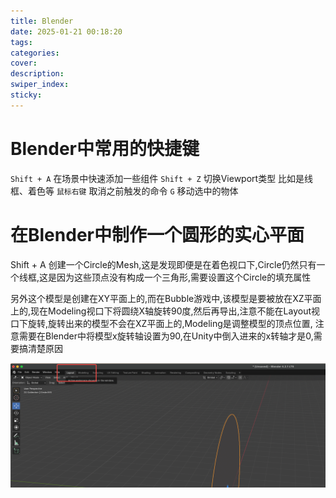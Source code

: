 ```yaml
---
title: Blender
date: 2025-01-21 00:18:20
tags:
categories:
cover:
description:
swiper_index:
sticky:
---
```




# Blender中常用的快捷键

`Shift + A` 在场景中快速添加一些组件
`Shift + Z` 切换Viewport类型 比如是线框、着色等
`鼠标右键` 取消之前触发的命令
`G` 移动选中的物体


# 在Blender中制作一个圆形的实心平面

Shift + A 创建一个Circle的Mesh,这是发现即便是在着色视口下,Circle仍然只有一个线框,这是因为这些顶点没有构成一个三角形,需要设置这个Circle的填充属性

另外这个模型是创建在XY平面上的,而在Bubble游戏中,该模型是要被放在XZ平面上的,现在Modeling视口下将圆绕X轴旋转90度,然后再导出,注意不能在Layout视口下旋转,旋转出来的模型不会在XZ平面上的,Modeling是调整模型的顶点位置, 
注意需要在Blender中将模型x旋转轴设置为90,在Unity中倒入进来的x转轴才是0,需要搞清楚原因

![](Blender/image.png)

